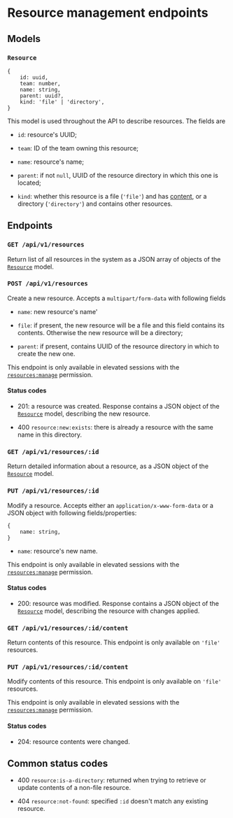 # Resource management endpoints



## Models ######################################################################

### `Resource`

```
{
    id: uuid,
    team: number,
    name: string,
    parent: uuid?,
    kind: 'file' | 'directory',
}
```

This model is used throughout the API to describe resources. The fields are

- `id`: resource's UUID;

- `team`: ID of the team owning this resource;

- `name`: resource's name;

- `parent`: if not `null`, UUID of the resource directory in which this one is
  located;

- `kind`: whether this resource is a file (`'file'`) and has [content](
  #get-apiv1resourcesidcontent), or a directory (`'directory'`) and contains
  other resources.



## Endpoints ###################################################################

### `GET /api/v1/resources`

Return list of all resources in the system as a JSON array of objects of the
[`Resource`](#resource) model.

### `POST /api/v1/resources`

Create a new resource. Accepts a `multipart/form-data` with following fields

- `name`: new resource's name'

- `file`: if present, the new resource will be a file and this field contains
  its contents. Otherwise the new resource will be a directory;

- `parent`: if present, contains UUID of the resource directory in which to
  create the new one.

This endpoint is only available in elevated sessions with the
[`resources:manage`](../#p-resources-manage) permission.

#### Status codes

- 201: a resource was created. Response contains a JSON object of the
  [`Resource`](#resource) model, describing the new resource.

- 400 `resource:new:exists`: there is already a resource with the same name in
  this directory.

### `GET /api/v1/resources/:id`

Return detailed information about a resource, as a JSON object of the
[`Resource`](#resource) model.

### `PUT /api/v1/resources/:id`

Modify a resource. Accepts either an `application/x-www-form-data` or a JSON
object with following fields/properties:

```
{
    name: string,
}
```

- `name`: resource's new name.

This endpoint is only available in elevated sessions with the
[`resources:manage`](../#p-resources-manage) permission.

#### Status codes

- 200: resource was modified. Response contains a JSON object of the
  [`Resource`](#resource) model, describing the resource with changes applied.

### `GET /api/v1/resources/:id/content`

Return contents of this resource. This endpoint is only available on `'file'`
resources.


### `PUT /api/v1/resources/:id/content`

Modify contents of this resource. This endpoint is only available on `'file'`
resources.

This endpoint is only available in elevated sessions with the
[`resources:manage`](../#p-resources-manage) permission.

#### Status codes

- 204: resource contents were changed.



## Common status codes #########################################################

- 400 `resource:is-a-directory`: returned when trying to retrieve or update
  contents of a non-file resource.

- 404 `resource:not-found`: specified `:id` doesn't match any existing resource.
